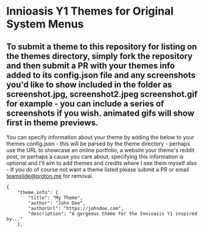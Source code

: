 # Innioasis Y1 Themes for Original System Menus

## To submit a theme to this repository for listing on the themes directory, simply fork the repository and then submit a PR with your themes info added to its config.json file and any screenshots you'd like to show included in the folder as screenshot.jpg, screenshot2.jpeg screenshot.gif for example - you can include a series of screenshots if you wish. animated gifs will show first in theme previews.

You can specify information about your theme by adding the below to your themes config.json - this will be parsed by the theme directory - perhaps use the URL to showcase an online portfolio, a website your theme's reddit post, or perhaps a cause you care about, specifying this information is optional and I'll aim to add themes and credits where I see them myself also - If you do of course not want a theme listed please submit a PR or email teamslide@proton.me for removal.

```
{
    "theme_info": {
        "title": "My Theme",
        "author": "John Doe",
        "authorUrl": "https://johndoe.com",
        "description": "A gorgeous theme for the Innioasis Y1 inspired by..."
    },
```
